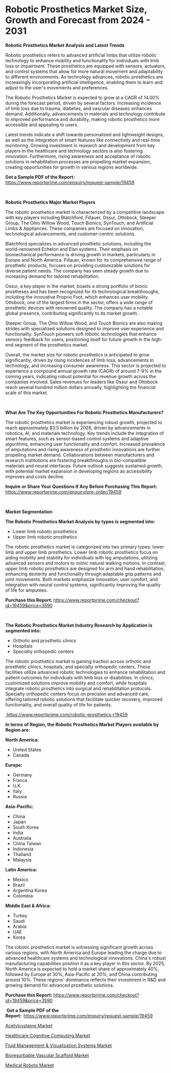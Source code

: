 <p><h1>Robotic Prosthetics Market Size, Growth and Forecast from 2024 - 2031</h1></p><p><strong>Robotic Prosthetics Market Analysis and Latest Trends</strong></p>
<p><p>Robotic prosthetics refers to advanced artificial limbs that utilize robotic technology to enhance mobility and functionality for individuals with limb loss or impairment. These prosthetics are equipped with sensors, actuators, and control systems that allow for more natural movement and adaptability to different environments. As technology advances, robotic prosthetics are increasingly incorporating artificial intelligence, enabling them to learn and adjust to the user's movements and preferences.</p><p>The Robotic Prosthetics Market is expected to grow at a CAGR of 14.00% during the forecast period, driven by several factors. Increasing incidence of limb loss due to trauma, diabetes, and vascular diseases enhances demand. Additionally, advancements in materials and technology contribute to improved performance and durability, making robotic prosthetics more accessible and appealing to users. </p><p>Latest trends indicate a shift towards personalized and lightweight designs, as well as the integration of smart features like connectivity and real-time monitoring. Growing investment in research and development from key players in the healthcare and technology sectors is also fostering innovation. Furthermore, rising awareness and acceptance of robotic solutions in rehabilitation processes are propelling market expansion, creating opportunities for growth in various regions worldwide.</p></p>
<p><strong>Get a Sample PDF of the Report:&nbsp;</strong> <a href="https://www.reportprime.com/enquiry/request-sample/19459?utm_campaign=1843&utm_medium=2&utm_source=Github&utm_content=ia&utm_term=23112024&utm_id=robotic-prosthetics">https://www.reportprime.com/enquiry/request-sample/19459</a></p>
<p>&nbsp;</p>
<p><strong>Robotic Prosthetics Major Market Players</strong></p>
<p><p>The robotic prosthetics market is characterized by a competitive landscape with key players including Blatchford, Fillauer, Ossur, Ottobock, Steeper Group, The Ohio Willow Wood, Touch Bionics, SynTouch, and Artificial Limbs & Appliances. These companies are focused on innovation, technological advancements, and customer-centric solutions.</p><p>Blatchford specializes in advanced prosthetic solutions, including the world-renowned Echelon and Elan systems. Their emphasis on biomechanical performance is driving growth in markets, particularly in Europe and North America. Fillauer, known for its comprehensive range of prosthetic products, focuses on providing customizable solutions for diverse patient needs. The company has seen steady growth due to increasing demand for tailored rehabilitation.</p><p>Ossur, a key player in the market, boasts a strong portfolio of bionic prostheses and has been recognized for its technological breakthroughs, including the innovative Proprio Foot, which enhances user mobility. Ottobock, one of the largest firms in the sector, offers a wide range of prosthetic devices with renowned quality. The company has a notable global presence, contributing significantly to its market growth.</p><p>Steeper Group, The Ohio Willow Wood, and Touch Bionics are also making strides with specialized solutions designed to improve user experience and functionality. SynTouch pioneers soft robotic technologies that enhance sensory feedback for users, positioning itself for future growth in the high-end segment of the prosthetics market.</p><p>Overall, the market size for robotic prosthetics is anticipated to grow significantly, driven by rising incidences of limb loss, advancements in technology, and increasing consumer awareness. This sector is projected to experience a compound annual growth rate (CAGR) of around 7-9% in the coming years, indicating robust potential for revenue growth across the companies involved. Sales revenues for leaders like Ossur and Ottobock reach several hundred million dollars annually, highlighting the financial scale of this market.</p></p>
<p>&nbsp;</p>
<p><strong>What Are The Key Opportunities For Robotic Prosthetics Manufacturers?</strong></p>
<p><p>The robotic prosthetics market is experiencing robust growth, projected to reach approximately $3.5 billion by 2026, driven by advancements in robotics, AI, and materials technology. Key trends include the integration of smart features, such as sensor-based control systems and adaptive algorithms, enhancing user functionality and comfort. Increased prevalence of amputations and rising awareness of prosthetic innovations are further propelling market demand. Collaborations between manufacturers and research institutions are fostering breakthroughs in bio-compatible materials and neural interfaces. Future outlook suggests sustained growth, with potential market expansion in developing regions as accessibility improves and costs decline.</p></p>
<p><strong>Inquire or Share Your Questions If Any Before Purchasing This Report:</strong> <a href="https://www.reportprime.com/enquiry/pre-order/19459?utm_campaign=1843&utm_medium=2&utm_source=Github&utm_content=ia&utm_term=23112024&utm_id=robotic-prosthetics">https://www.reportprime.com/enquiry/pre-order/19459</a></p>
<p>&nbsp;</p>
<p><strong>Market Segmentation</strong></p>
<p><strong>The Robotic Prosthetics Market Analysis by types is segmented into:</strong></p>
<p><ul><li>Lower limb robotic prosthetics</li><li>Upper limb robotic prosthetics</li></ul></p>
<p><p>The robotic prosthetics market is categorized into two primary types: lower limb and upper limb prosthetics. Lower limb robotic prosthetics focus on aiding mobility and stability for individuals with leg amputations, utilizing advanced sensors and motors to mimic natural walking motions. In contrast, upper limb robotic prosthetics are designed for arm and hand rehabilitation, enhancing dexterity and functionality through adaptable grip patterns and joint movements. Both markets emphasize innovation, user comfort, and integration with neural control systems, significantly improving the quality of life for amputees.</p></p>
<p><strong>Purchase this Report:&nbsp;</strong><a href="https://www.reportprime.com/checkout?id=19459&price=3590&utm_campaign=1843&utm_medium=2&utm_source=Github&utm_content=ia&utm_term=23112024&utm_id=robotic-prosthetics">https://www.reportprime.com/checkout?id=19459&price=3590</a></p>
<p>&nbsp;</p>
<p><strong>The Robotic Prosthetics Market Industry Research by Application is segmented into:</strong></p>
<p><ul><li>Orthotic and prosthetic clinics</li><li>Hospitals</li><li>Specialty orthopedic centers</li></ul></p>
<p><p>The robotic prosthetics market is gaining traction across orthotic and prosthetic clinics, hospitals, and specialty orthopedic centers. These facilities utilize advanced robotic technologies to enhance rehabilitation and patient outcomes for individuals with limb loss or disabilities. In clinics, customized solutions improve mobility and comfort, while hospitals integrate robotic prosthetics into surgical and rehabilitation protocols. Specialty orthopedic centers focus on precision and advanced care, offering tailored robotic solutions that facilitate quicker recovery, improved functionality, and overall quality of life for patients.</p></p>
<p><a href="https://www.reportprime.com/robotic-prosthetics-r19459?utm_campaign=1843&utm_medium=2&utm_source=Github&utm_content=ia&utm_term=23112024&utm_id=robotic-prosthetics">&nbsp;https://www.reportprime.com/robotic-prosthetics-r19459</a></p>
<p><strong>In terms of Region, the Robotic Prosthetics Market Players available by Region are:</strong></p>
<p>
    <p> <strong> North America: </strong>
        <ul>
            <li>United States</li>
            <li>Canada</li>
        </ul>
        </p> 
    <p> <strong> Europe: </strong>
        <ul>
            <li>Germany</li>
            <li>France</li>
            <li>U.K.</li>
            <li>Italy</li>
            <li>Russia</li>
        </ul>
        </p> 
    <p> <strong> Asia-Pacific: </strong>
        <ul>
            <li>China</li>
            <li>Japan</li>
            <li>South Korea</li>
            <li>India</li>
            <li>Australia</li>
            <li>China Taiwan</li>
            <li>Indonesia</li>
            <li>Thailand</li>
            <li>Malaysia</li>
        </ul>
        </p> 
    <p> <strong> Latin America: </strong>
        <ul>
            <li>Mexico</li>
            <li>Brazil</li>
            <li>Argentina Korea</li>
            <li>Colombia</li>
        </ul>
        </p> 
    <p> <strong> Middle East & Africa: </strong>
        <ul>
            <li>Turkey</li>
            <li>Saudi</li>
            <li>Arabia</li>
            <li>UAE</li>
            <li>Korea</li>
        </ul>
    </p>
    </p>
<p><p>The robotic prosthetics market is witnessing significant growth across various regions, with North America and Europe leading the charge due to advanced healthcare systems and technological innovations. China's robust manufacturing capabilities position it as a key player in this sector. By 2025, North America is expected to hold a market share of approximately 40%, followed by Europe at 30%, Asia-Pacific at 20%, and China contributing around 10%. These regions' dominance reflects their investment in R&D and growing demand for advanced prosthetic solutions.</p></p>
<p><strong>Purchase this Report: </strong><a href="https://www.reportprime.com/checkout?id=19459&price=3590&utm_campaign=1843&utm_medium=2&utm_source=Github&utm_content=ia&utm_term=23112024&utm_id=robotic-prosthetics">https://www.reportprime.com/checkout?id=19459&price=3590</a></p>
<p>&nbsp;<strong>Get a Sample PDF of the Report:&nbsp;&nbsp;</strong><a href="https://www.reportprime.com/enquiry/request-sample/19459?utm_campaign=1843&utm_medium=2&utm_source=Github&utm_content=ia&utm_term=23112024&utm_id=robotic-prosthetics">https://www.reportprime.com/enquiry/request-sample/19459</a></p>
<p><strong></strong></p>
<p><p><a href="https://www.linkedin.com/pulse/synopsis-global-acetylcysteine-market-trend-its-rapid-growth-wzzle?utm_campaign=1843&utm_medium=2&utm_source=Github&utm_content=ia&utm_term=23112024&utm_id=robotic-prosthetics">Acetylcysteine Market</a></p><p><a href="https://issuu.com/reportprime-2/docs/healthcare-cognitive-computing-mark_f342a72ed3024f?utm_campaign=1843&utm_medium=2&utm_source=Github&utm_content=ia&utm_term=23112024&utm_id=robotic-prosthetics">Healthcare Cognitive Computing Market</a></p><p><a href="https://issuu.com/reportprime-2/docs/fluid-management-visualization-syst_59df4a2948f44c?utm_campaign=1843&utm_medium=2&utm_source=Github&utm_content=ia&utm_term=23112024&utm_id=robotic-prosthetics">Fluid Management & Visualization Systems Market</a></p><p><a href="https://www.linkedin.com/pulse/in-depth-understanding-bioresorbable-vascular-scaffold-market-pp92e?utm_campaign=1843&utm_medium=2&utm_source=Github&utm_content=ia&utm_term=23112024&utm_id=robotic-prosthetics">Bioresorbable Vascular Scaffold Market</a></p><p><a href="https://github.com/prosalinda88/Market-Research-Report-List-6/blob/main/medical-robots-market.md?utm_campaign=1843&utm_medium=2&utm_source=Github&utm_content=ia&utm_term=23112024&utm_id=robotic-prosthetics">Medical Robots Market</a></p></p>